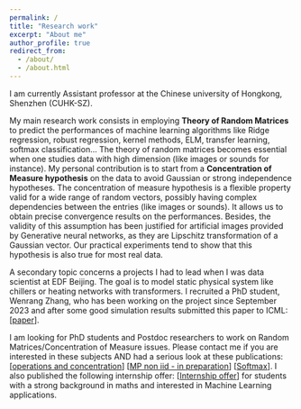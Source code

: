 ```yaml
---
permalink: /
title: "Research work"
excerpt: "About me"
author_profile: true
redirect_from: 
  - /about/
  - /about.html
---
```


I am currently Assistant professor at the Chinese university of Hongkong, Shenzhen (CUHK-SZ). 

My main research work consists in employing <strong>Theory of Random Matrices</strong> to predict the performances of machine learning algorithms like Ridge regression, robust regression, kernel methods, ELM, transfer learning, softmax classification... The theory of random matrices becomes essential when one studies data with high dimension (like images or sounds for instance). My personal contribution is to start from a <strong>Concentration of Measure hypothesis</strong> on the data to avoid Gaussian or strong independence hypotheses. The concentration of measure hypothesis is a flexible property valid for a wide range of random vectors, possibly having complex dependencies between the entries (like images or sounds). It allows us to obtain precise convergence results on the performances. Besides, the validity of this assumption has been justified for artificial images provided by Generative neural networks, as they are Lipschitz transformation of a Gaussian vector. Our practical experiments tend to show that this hypothesis is also true for most real data.

A secondary topic concerns a projects I had to lead when I was data scientist at EDF Beijing. The goal is to model static physical system like chillers or heating networks with transformers. I recruited a PhD student, Wenrang Zhang, who has been working on the project since September 2023 and after some good simulation results submitted this paper to ICML: [[paper](https://cosmital.github.io/files/10561_Transformer_based_modula_2.pdf)].

I am looking for PhD students and Postdoc researchers to work on Random Matrices/Concentration of Measure issues. Please contact me if you are interested in these subjects AND had a serious look at these publications: [[operations and concentration](https://arxiv.org/pdf/2402.08206)] [[MP non iid - in preparation](https://cosmital.github.io/files/main_final12.pdf)]  [[Softmax](https://cosmital.github.io/files/rmt4softmax.pdf)]. I also published the following internship offer: [[Internship offer]((https://cosmital.github.io/files/intership_louart_empirical_risk(1).pdf))] for students with a strong background in maths and interested in Machine Learning applications.  

